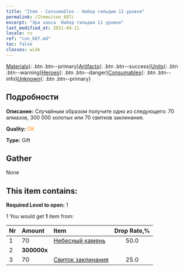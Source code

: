 ```yaml
---
title: "Item - Consumables - Набор гильдии 11 уровня"
permalink: /Items/con_687/
excerpt: "Эра хаоса  Набор гильдии 11 уровня"
last_modified_at: 2021-04-11
locale: ru
ref: "con_687.md"
toc: false
classes: wide
---
```

 [Materials](/ru/Items/){: .btn .btn--primary}[Artifacts](/ru/Items/Artifacts/){: .btn .btn--success}[Units](/ru/Items/Units/){: .btn .btn--warning}[Heroes](/ru/Items/Heroes/){: .btn .btn--danger}[Consumables](/ru/Items/Consumables/){: .btn .btn--info}[Unknown](/ru/Items/Unknown/){: .btn .btn--primary}

## Подробности
 **Описание:** Случайным образом получите одно из следующего: 70 алмазов, 300 000 золотых или 70 свитков заклинания.

 **Quality:** <span style="color: #FF8C00">OK</span>

 **Type:** Gift

## Gather

  None

## This item contains:

 **Required Level to open:** 1

 1 You would get **1** item  from:

  | Nr | Amount |     Item    | Drop Rate,% |
  |:---|:-------|:------------|:---------:|
  | 1 | 70 | [Небесный камень](/ru/Items/art_188/) | 50.0 | 
  | 2 |  **300000x** | <i class="fas fa-coins"/> |  | 25.0 | 
  | 3 | 70 | [Свиток заклинания](/ru/Items/con_694/) | 25.0 | 
